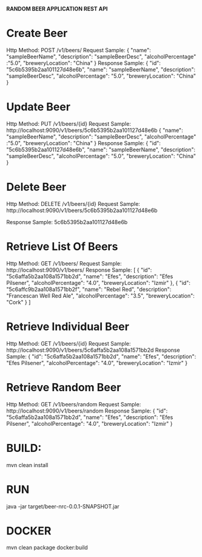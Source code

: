<b>RANDOM BEER APPLICATION REST API</b>

# Create Beer
Http Method: POST
/v1/beers/ 
Request Sample: 
{
	"name": "sampleBeerName",
	"description": "sampleBeerDesc",
	"alcoholPercentage" :"5.0",
	"breweryLocation": "China"
}
Response Sample: {
  "id": "5c6b5395b2aa101127d48e6b",
  "name": "sampleBeerName",
  "description": "sampleBeerDesc",
  "alcoholPercentage": "5.0",
  "breweryLocation": "China"
} 

# Update Beer
Http Method: PUT
/v1/beers/{id} 
Request Sample:  http://localhost:9090/v1/beers/5c6b5395b2aa101127d48e6b
{
	"name": "sampleBeerName",
	"description": "sampleBeerDesc",
	"alcoholPercentage" :"5.0",
	"breweryLocation": "China"
}
Response Sample: {
  "id": "5c6b5395b2aa101127d48e6b",
  "name": "sampleBeerName",
  "description": "sampleBeerDesc",
  "alcoholPercentage": "5.0",
  "breweryLocation": "China"
}

# Delete Beer
Http Method: DELETE
/v1/beers/{id} 
Request Sample:  http://localhost:9090/v1/beers/5c6b5395b2aa101127d48e6b

Response Sample: 5c6b5395b2aa101127d48e6b


# Retrieve List Of Beers
Http Method: GET
/v1/beers/
Request Sample: http://localhost:9090/v1/beers/
Response Sample: 
[
  {
    "id": "5c6affa5b2aa108a1571bb2d",
    "name": "Efes",
    "description": "Efes Pilsener",
    "alcoholPercentage": "4.0",
    "breweryLocation": "Izmir"
  },
  {
    "id": "5c6affc9b2aa108a1571bb2f",
    "name": "Rebel Red",
    "description": "Francescan Well Red Ale",
    "alcoholPercentage": "3.5",
    "breweryLocation": "Cork"
  }
 ]

# Retrieve Individual Beer
Http Method: GET
/v1/beers/{id}
Request Sample: http://localhost:9090/v1/beers/5c6affa5b2aa108a1571bb2d
Response Sample: 
{
  "id": "5c6affa5b2aa108a1571bb2d",
  "name": "Efes",
  "description": "Efes Pilsener",
  "alcoholPercentage": "4.0",
  "breweryLocation": "Izmir"
}


# Retrieve Random Beer
Http Method: GET
/v1/beers/random
Request Sample: http://localhost:9090/v1/beers/random
Response Sample: 
{
  "id": "5c6affa5b2aa108a1571bb2d",
  "name": "Efes",
  "description": "Efes Pilsener",
  "alcoholPercentage": "4.0",
  "breweryLocation": "Izmir"
}


# BUILD:
mvn clean install

# RUN
java -jar target/beer-nrc-0.0.1-SNAPSHOT.jar

# DOCKER
mvn clean package docker:build